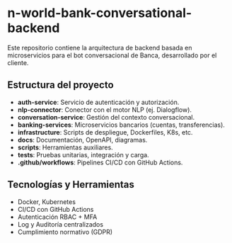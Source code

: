 # n-world-bank-conversational-backend

Este repositorio contiene la arquitectura de backend basada en microservicios para el bot conversacional de Banca, desarrollado por el cliente.

## Estructura del proyecto

- **auth-service**: Servicio de autenticación y autorización.
- **nlp-connector**: Conector con el motor NLP (ej. Dialogflow).
- **conversation-service**: Gestión del contexto conversacional.
- **banking-services**: Microservicios bancarios (cuentas, transferencias).
- **infrastructure**: Scripts de despliegue, Dockerfiles, K8s, etc.
- **docs**: Documentación, OpenAPI, diagramas.
- **scripts**: Herramientas auxiliares.
- **tests**: Pruebas unitarias, integración y carga.
- **.github/workflows**: Pipelines CI/CD con GitHub Actions.

## Tecnologías y Herramientas

- Docker, Kubernetes
- CI/CD con GitHub Actions
- Autenticación RBAC + MFA
- Log y Auditoría centralizados
- Cumplimiento normativo (GDPR)


